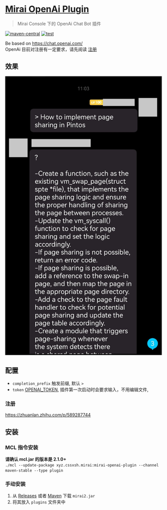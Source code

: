 # [Mirai OpenAi Plugin](https://github.com/cssxsh/mirai-openai-plugin)

> Mirai Console 下的 OpenAi Chat Bot 插件

[![maven-central](https://img.shields.io/maven-central/v/xyz.cssxsh.mirai/mirai-openai-plugin)](https://search.maven.org/artifact/xyz.cssxsh.mirai/mirai-openai-plugin)
[![test](https://github.com/cssxsh/mirai-openai-plugin/actions/workflows/test.yml/badge.svg)](https://github.com/cssxsh/mirai-openai-plugin/actions/workflows/test.yml)

Be based on <https://chat.openai.com/>  
OpenAi 目前对注册有一定要求，请先阅读 [注册](#注册)

## 效果

![screenshot](example/screenshot.jpg)

## 配置

*   `completion_prefix` 触发前缀, 默认 `> `
*   `token` [OPENAI_TOKEN](https://beta.openai.com/account/api-keys), 插件第一次启动时会要求输入，不用编辑文件,  

### 注册

<https://zhuanlan.zhihu.com/p/589287744>

## 安装

### MCL 指令安装

**请确认 mcl.jar 的版本是 2.1.0+**  
`./mcl --update-package xyz.cssxsh.mirai:mirai-openai-plugin --channel maven-stable --type plugin`

### 手动安装

1.  从 [Releases](https://github.com/cssxsh/mirai-openai-plugin/releases) 或者 [Maven](https://repo1.maven.org/maven2/xyz/cssxsh/mirai/mirai-openai-plugin/) 下载 `mirai2.jar`
2.  将其放入 `plugins` 文件夹中